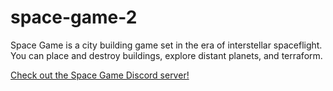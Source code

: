 # space-game-2

Space Game is a city building game set in the era of interstellar spaceflight.
You can place and destroy buildings, explore distant planets, 
and terraform. 

[Check out the Space Game Discord server!](https://discord.gg/WdcJhuV)